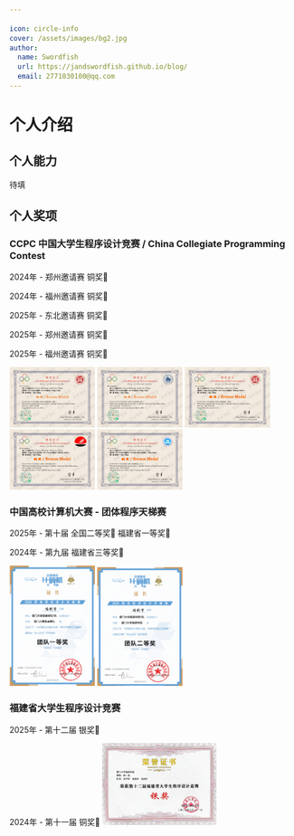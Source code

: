 ```yaml
---

icon: circle-info
cover: /assets/images/bg2.jpg
author:
  name: Swordfish
  url: https://jandswordfish.github.io/blog/
  email: 2771030100@qq.com
---
```

# 个人介绍
## 个人能力
待填
## 个人奖项

### CCPC 中国大学生程序设计竞赛 / China Collegiate Programming Contest

2024年 - 郑州邀请赛 铜奖🥉

2024年 - 福州邀请赛 铜奖🥉

2025年 - 东北邀请赛 铜奖🥉

2025年 - 郑州邀请赛 铜奖🥉

2025年 - 福州邀请赛 铜奖🥉

<img src="/assets/images/jiangzhuang4.jpg" width=30% height=auto/>
<img src="/assets/images/jiangzhuang5.jpg" width=30% height=auto/>
<img src="/assets/images/jiangzhuang6.jpg" width=30% height=auto/>
<img src="/assets/images/jiangzhuang7.jpg" width=30% height=auto/>
<img src="/assets/images/jiangzhuang8.jpg" width=30% height=auto/>

### 中国高校计算机大赛 - 团体程序天梯赛

2025年 - 第十届 全国二等奖🥈 福建省一等奖🥇

2024年 - 第九届 福建省三等奖🥉

<img src="/assets/images/jiangzhuang2.jpg" width=30% height=auto/>
<img src="/assets/images/jiangzhuang3.jpg" width=30% height=auto/>

### 福建省大学生程序设计竞赛

2025年 - 第十二届 银奖🥈

2024年 - 第十一届 铜奖🥉
<img src="/assets/images/jiangzhuang1.jpg" width=40% height=auto/>
